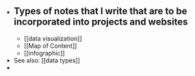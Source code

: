 - Types of notes that I write that are to be incorporated into projects and websites
	-
	- [[data visualization]]
	- [[Map of Content]]
	- [[infographic]]
- See also: [[data types]]
-